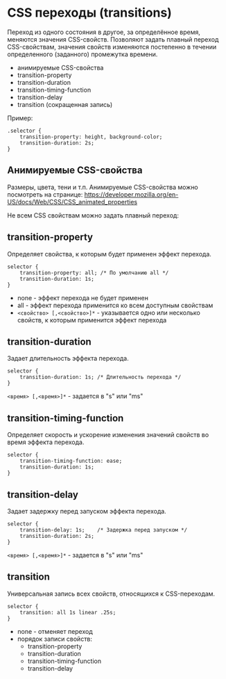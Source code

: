 # CSS переходы (transitions)
Переход из одного состояния в другое, за определённое время, меняются значения CSS-свойств. Позволяют задать плавный переход CSS-свойствам, значения свойств изменяются постепенно в течении определенного (заданного) промежутка времени.

- анимируемые CSS-свойства
- transition-property
- transition-duration
- transition-timing-function
- transition-delay
- transition (сокращенная запись)

Пример:

    .selector {
        transition-property: height, background-color;
        transition-duration: 2s;
    }

## Анимируемые CSS-свойства
Размеры, цвета, тени и т.п. Анимируемые CSS-свойства можно посмотреть на странице: https://developer.mozilla.org/en-US/docs/Web/CSS/CSS_animated_properties

Не всем CSS свойствам можно задать плавный переход:

## transition-property
Определяет свойства, к которым будет применен эффект перехода.

    selector {
        transition-property: all; /* По умолчанию all */
        transition-duration: 1s;
    }

- none - эффект перехода не будет применен
- all - эффект перехода применится ко всем доступным свойствам
- `<свойство> [,<свойство>]*` - указывается одно или несколько свойств, к которым применится эффект перехода

## transition-duration
Задает длительность эффекта перехода.

    selector {
        transition-duration: 1s; /* Длительность перехода */
    }

`<время> [,<время>]*` - задается в "s" или "ms"

## transition-timing-function
Определяет скорость и ускорение изменения значений свойств во время эффекта перехода.

    selector {
        transition-timing-function: ease;
        transition-duration: 1s;
    }

## transition-delay
Задает задержку перед запуском эффекта перехода.

    selector {
        transition-delay: 1s;    /* Задержка перед запуском */
        transition-duration: 2s;
    }

`<время> [,<время>]*` - задается в "s" или "ms"

## transition
Универсальная запись всех свойств, относящихся к CSS-переходам.

    selector {
        transition: all 1s linear .25s;
    }

- none - отменяет переход
- порядок записи свойств:
    - transition-property
    - transition-duration
    - transition-timing-function
    - transition-delay
